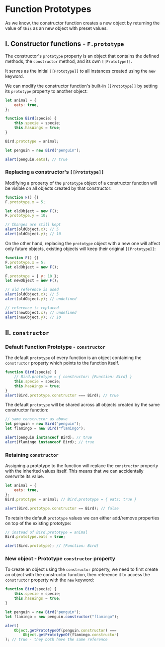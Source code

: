 # **Function Prototypes**

As we know, the constructor function creates a new object by returning the value of `this` as an new object with preset values.

## **I. Constructor functions - `F.prototype`**

The constructor's `prototype` property is an object that contains the defined methods, the `constructor` method, and its own `[[Prototype]]`.

It serves as the initial `[[Prototype]]` to all instances created using the `new` keyword.

We can modify the constructor function's built-in `[[Prototype]]` by setting its `prototype` property to another object:

```js
let animal = {
	eats: true,
};

function Bird(specie) {
	this.specie = specie;
	this.hasWings = true;
}

Bird.prototype = animal;

let penguin = new Bird("penguin");

alert(penguin.eats); // true
```

### **Replacing a constructor's `[[Prototype]]`**

Modifying a property of the `prototype` object of a constructor function will be visible on all objects created by that constructor:

```js
function F() {}
F.prototype.x = 5;

let oldObject = new F();
F.prototype.y = 10;

// Changes are still kept
alert(oldObject.x); // 5
alert(oldObject.y); // 10
```

On the other hand, replacing the `prototype` object with a new one will affect only future objects, existing objects will keep their original `[[Prototype]]`:

```js
function F() {}
F.prototype.x = 5;
let oldObject = new F();

F.prototype = { y: 10 };
let newObject = new F();

// old reference is used
alert(oldObject.x); // 5
alert(oldObject.y); // undefined

// reference is replaced
alert(newObject.x); // undefined
alert(newObject.y); // 10
```

## **II. `constructor`**

### **Default Function Prototype - `constructor`**

The default `prototype` of every function is an object containing the `constructor` property which points to the function itself.

```js
function Bird(specie) {
	// Bird.prototype = { constructor: [Function: Bird] }
	this.specie = specie;
	this.hasWings = true;
}
alert(Bird.prototype.constructor === Bird); // true
```

The default `prototype` will be shared across all objects created by the same constructor function:

```js
// same constructor as above
let penguin = new Bird("penguin");
let flamingo = new Bird("flamingo");

alert(penguin instanceof Bird); // true
alert(flamingo instanceof Bird); // true
```

### **Retaining `constructor`**

Assigning a prototype to the function will replace the `constructor` property with the inherited values itself. This means that we can accidentally overwrite its value.

```js
let animal = {
	eats: true,
};
Bird.prototype = animal; // Bird.prototype = { eats: true }

alert(Bird.prototype.constructor == Bird); // false
```

To retain the default `prototype` values we can either add/remove properties on top of the existing prototype:

```js
// instead of Bird.prototype = animal
Bird.prototype.eats = true;

alert(Bird.prototype); // [Function: Bird]
```

### **New object - Prototype `constructor` property**

To create an object using the `constructor` property, we need to first create an object with the constructor function, then reference it to access the `constructor` property with the `new` keyword:

```js
function Bird(specie) {
	this.specie = specie;
	this.hasWings = true;
}

let penguin = new Bird("penguin");
let flamingo = new penguin.constructor("flamingo");

alert(
	Object.getPrototypeOf(penguin.constructor) ===
		Object.getPrototypeOf(flamingo.constructor)
); // true - they both have the same reference
```
